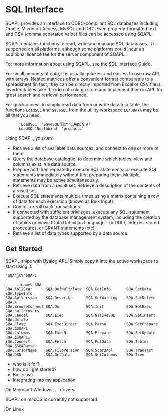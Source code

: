 # SQL Interface
SQAPL provides an interface to ODBC-compliant SQL databases including Oracle, Microsoft Access, MySQL and DB2. Even properly-formatted text and CSV (comma separated value) files can be accessed using SQAPL.

SQAPL contains functions to read, write and manage SQL databases. It is supported on all platforms, although some platforms could incur an additional licence fee for the server component of SQAPL.

For more information about using SQAPL, see the SQL Interface Guide.

For small amounts of data, it is usually quickest and easiest to use raw APL with arrays. Nested matrices offer a convenient format comparable to a spreadsheet (in fact, they can be directly imported from Excel or CSV files). Inverted tables take the idea of column store and implement them in APL for great search and retrieval performance.

For quick access to simply read data from or write data to a table, the functions `LoadSQL` and `SaveSQL` from the utility workspace `LOADDATA` may be all that you need.

```APL
      'LoadSQL' 'SaveSQL'⎕CY'LOADDATA'
      LoadSQL'NorthWind' 'products'
```

Using SQAPL, you can:
- Retrieve a list of available data sources, and connect to one or more of them.
- Query the database catalogue, to determine which tables, view and columns
exist in a data source.
- Prepare and then repeatedly execute SQL statements, or execute SQL
statements immediately without first preparing them. Multiple statements may
be active simultaneously.
- Retrieve data from a result set. Retrieve a description of the contents of a
result set.
- Execute SQL statements multiple times using a matrix containing a row of
data for each execution (known as Bulk Input).
- Commit or roll back transactions.
- If connected with sufficient privileges, execute any SQL statement supported
by the database management system, including the creation of tables or views
(Data Definition Language – or DDL), indexes, stored procedures, or GRANT
statements (etc).
- Retrieve a list of data types supported by a data source.

## Get Started
SQAPL ships with Dyalog APL. Simply copy it into the active workspace to start using it:

```APL
'SQA'⎕CY'SQAPL
```

```APL
      ]names SQA
SQA.Apl2Scar      SQA.DefaultXlate  SQA.GetInfo       SQA.SetData       SQA.TypeInfo     
SQA.AplVersion    SQA.Describe      SQA.GetWarning    SQA.SetDelete     SQA.X            
SQA.BrowseConnect SQA.Do            SQA.Init          SQA.SetExec       SQA.buildcovers  
SQA.Cancel        SQA.Exec          SQA.NativeSQL     SQA.SetInsert     SQA.dxlate       
SQA.Close         SQA.ExecDirect    SQA.Parse         SQA.SetPrepare    SQA.⍙SQAPL       
SQA.Columns       SQA.ExecN         SQA.Prepare       SQA.SetUpdate     SQA.⍙SQAPL1      
SQA.Connect       SQA.Fetch         SQA.PutData       SQA.Tables        SQA.⍙SQAParse    
SQA.CursorName    SQA.FileVersion   SQA.Scar2Apl      SQA.Transact                       
SQA.DSN           SQA.GetData       SQA.SetColumns    SQA.Tree     
```


- who is it for?
- how do I get started?
- Basic use
- Integrating into my application

On Microsoft Windows, ... drivers

SQAPL on macOS is currently not supported.

On Linux